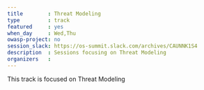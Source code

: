 ```yaml
---
title        : Threat Modeling
type         : track
featured     : yes
when_day     : Wed,Thu
owasp-project: no
session_slack: https://os-summit.slack.com/archives/CAUNNK1S4
description  : Sessions focusing on Threat Modeling
organizers   :
---
```


This track is focused on Threat Modeling
